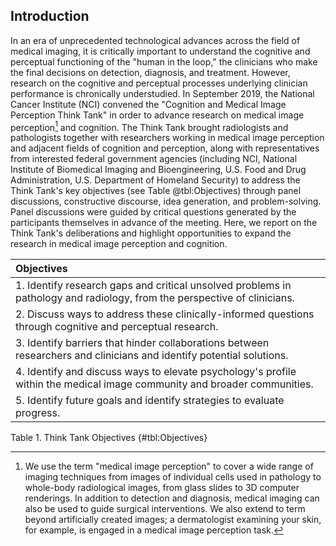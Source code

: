 ## Introduction
In an era of unprecedented technological advances across the field of medical imaging, it is critically important to understand the cognitive and perceptual functioning of the "human in the loop," the clinicians
who make the final decisions on detection, diagnosis, and treatment.
However, research on the cognitive and perceptual processes underlying clinician performance is chronically understudied.
In September 2019, the National Cancer Institute (NCI) convened the "Cognition and Medical Image Perception Think Tank" in order to advance research on medical image perception[^1] and cognition.
The Think Tank brought radiologists and pathologists together with researchers working in medical image perception and adjacent fields of cognition and perception, along with representatives from interested federal government agencies (including NCI, National Institute of Biomedical Imaging and Bioengineering, U.S. Food and Drug Administration, U.S. Department of Homeland Security) to address the Think Tank's key objectives (see Table @tbl:Objectives) through panel discussions, constructive discourse, idea generation, and problem-solving.
Panel discussions were guided by critical questions generated by the participants themselves in advance of the meeting.
Here, we report on the Think Tank's deliberations and highlight opportunities to expand the research in medical image perception and cognition.

| Objectives|
|:-------------|
| 1.  Identify research gaps and critical unsolved problems in pathology and radiology, from the perspective of clinicians.|
| 2.  Discuss ways to address these clinically-informed questions through cognitive and perceptual research.|
| 3.  Identify barriers that hinder collaborations between researchers and clinicians and identify potential solutions.|
| 4.  Identify and discuss ways to elevate psychology's profile within the medical image community and broader communities.|
| 5.  Identify future goals and identify strategies to evaluate progress.|

Table 1. Think Tank Objectives
{#tbl:Objectives}


[^1]: We use the term "medical image perception" to cover a wide range of imaging techniques from images of individual cells used in pathology to whole-body radiological images, from glass slides to 3D computer renderings.
In addition to detection and diagnosis, medical imaging can also be used to guide surgical interventions.
We also extend to term beyond artificially created images; a dermatologist examining your skin, for example, is engaged in a medical image perception task.

